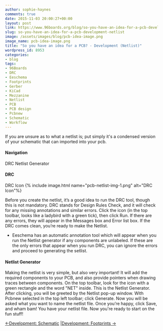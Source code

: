 ```yaml
---
author: sophie-haynes
comments: true
date: 2015-11-03 20:00:27+00:00
layout: post
link: https://www.96boards.org/blog/so-you-have-an-idea-for-a-pcb-development-netlist/
slug: so-you-have-an-idea-for-a-pcb-development-netlist
image: /assets/images/blog/pcb-idea-image.png
image_name: pcb-idea-image.png
title: "So you have an idea for a PCB? - Development (Netlist)"
wordpress_id: 8953
categories:
- blog
tags:
- 96Boards
- DRC
- Eeschema
- Footprints
- Gerber
- KiCad
- Mezzanine
- Netlist
- PCB
- PCB design
- Pcbnew
- Schematic
- Workflow
---
```


If you are unsure as to what a netlist is; put simply it's a condensed version of your schematic that can imported into your pcb.

#### Navigation

DRC
Netlist Generator

#### DRC

DRC Icon
{% include image.html name="pcb-netlist-img-1.png" alt="DRC Icon"%}

Before you create the netlist, it’s a good idea to run the DRC tool, though this is not mandatory. DRC stands for Design Rules Check, and it will check for any missing annotations and similar errors. Click the icon (in the top toolbar, looks like a ladybird with a green tick), then click Run. If there are any errors, they will appear in the Messages box and Error list box. If the DRC comes clean, you’re ready to make the Netlist.
* Eeschema has an automatic annotation tool which will appear when you run the Netlist generator if any components are unlabeled. If these are the only errors that appear when you run DRC, you can ignore the errors and proceed to generating the setlist.

#### Netlist Generator

Making the netlist is very simple, but also very important! It will add the required components to your PCB, and also provide pointers when drawing traces between components.
On the top toolbar, look for the icon with a green rectangle and the word "NET" inside. This is the Netlist Generator. After clicking, you will be greeted by the Netlist pop-up window. With Pcbnew selected in the top left toolbar; click Generate. Now you will be asked what you want to name the netlist file. Once you’re happy, click Save, and wham bam! You have your netlist file.
Now you're ready to start on the fun stuff!

[←Development: Schematic](/blog/so-you-have-an-idea-for-a-pcb-development-schematic-netlist/) &#124;[Development: Footprints →](/blog/8960/)
